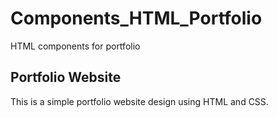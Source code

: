# Components_HTML_Portfolio
HTML components for portfolio
 ## Portfolio Website
 This is a simple portfolio website design using HTML and CSS. 
